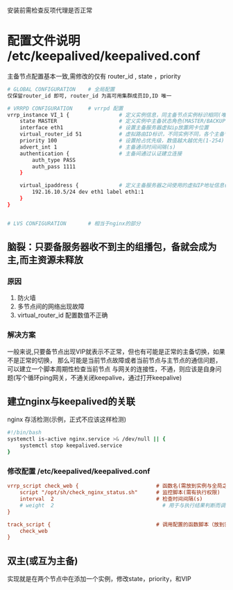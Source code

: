 安装前需检查反项代理是否正常 

# 配置文件说明 /etc/keepalived/keepalived.conf
主备节点配置基本一致,需修改的仅有 router_id , state ，priority  
```bash
# GLOBAL CONFIGURATION    # 全局配置
仅保留router_id 即可, router_id 为高可用集群成员ID,ID 唯一 

# VRRPD CONFIGURATION     # vrrpd 配置 
vrrp_instance VI_1 {                # 定义实例信息，同主备节点实例标识相同(唯一) 
    state MASTER                    # 定义实例中主备状态角色(MASTER/BACKUP),仅为标识而已
    interface eth1                  # 设置主备服务器虚拟ip放置网卡位置
    virtual_router_id 51            # 虚拟路由ID标识，不同实例不同，各个主备节点相同(0-255)
    priority 100                    # 设置抢占优先级，数值越大越优先(1-254)
    advert_int 1                    # 主备通讯时间间隔(s)
    authentication {                # 主备间通过认证建立连接
        auth_type PASS
        auth_pass 1111
    }

    virtual_ipaddress {             # 定义主备服务器之间使用的虚拟IP地址信息(VIP)，一般来说一个实例对应一个服务，一个服务监听配置的固定VIP     
        192.16.10.5/24 dev eth1 label eth1:1 
    }
}


# LVS CONFIGURATION       # 相当于nginx的部分 
```

## 脑裂：只要备服务器收不到主的组播包，备就会成为主,而主资源未释放
### 原因 
1. 防火墙
2. 多节点间的网络出现故障 
3. virtual_router_id 配置数值不正确 

### 解决方案 
一般来说,只要备节点出现VIP就表示不正常，但也有可能是正常的主备切换，如果不是正常的切换，
那么可能是当前节点故障或者当前节点与主节点的通信问题，可以建立一个脚本周期性检查当前节点
与网关的连接性，不通，则应该是自身问题(写个循环ping网关，不通关闭keepalive，通过打开keepalive)


## 建立nginx与keepalived的关联 
nginx 存活检测(示例，正式不应该这样检测)
```bash
#!/bin/bash
systemctl is-active nginx.service >& /dev/null || {
    systemctl stop keepalived.service
}
```

### 修改配置 /etc/keepalived/keepalived.conf 
```ini
vrrp_script check_web {                         # 函数名(需放到实例与全局之间)
    script "/opt/sh/check_nginx_status.sh"      # 监控脚本(需有执行权限)          
    interval  2                                 # 检查时间间隔(s)
    # weight  2                                   # 用于与执行结果判断而调整优先级的
}

track_script {                                  # 调用配置的函数脚本（放到实例配置里面） 
    check_web
}

```

## 双主(或互为主备) 
实现就是在两个节点中在添加一个实例，修改state，priority，和VIP
